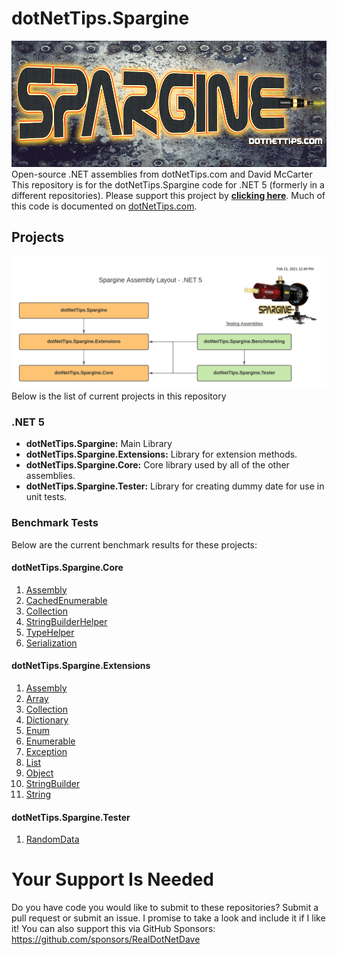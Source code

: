 # dotNetTips.Spargine
![](docs/graphics/Spargine%20-%202021%20-%20Logo%20Text@0.5x-METAL.png)
Open-source .NET assemblies from dotNetTips.com and David McCarter
This repository is for the dotNetTips.Spargine code for .NET 5 (formerly in a different repositories). Please support this project by <a href="https://github.com/sponsors/RealDotNetDave" target="_blank">**clicking here**</a>. 
Much of this code is documented on <a href="https://dotnettips.wordpress.com/category/open-source/spargine/" target="_blank">dotNetTips.com</a>.
## Projects
![](docs/graphics/Spargine%20Assembly%20Layout.png)
Below is the list of current projects in this repository
### .NET 5
*  	**dotNetTips.Spargine:** Main Library
*   **dotNetTips.Spargine.Extensions:** Library for extension methods.
*   **dotNetTips.Spargine.Core:** Core library used by all of the other assemblies.
*   **dotNetTips.Spargine.Tester:** Library for creating dummy date for use in unit tests.
### Benchmark Tests
Below are the current benchmark results for these projects:
#### dotNetTips.Spargine.Core
1. <a href="docs/Benchmark%20Results/dotNetTips.Spargine.Extensions.BenchmarkTests.Extensions.AssemblyExtensionsBenchmark-report.github.md" target="_blank">Assembly</a>
2. <a href="docs/Benchmark%20Results/dotNetTips.Spargine.Core.BenchmarkTests.CachedEnumerableCollectionBenchmark-report.github.md" target="_blank">CachedEnumerable</a>
2. <a href="docs/Benchmark%20Results/dotNetTips.Spargine.Core.BenchmarkTests.CollectionCollectionBenchmark-report.github.md" target="_blank">Collection</a>
3. <a href="docs/Benchmark%20Results/dotNetTips.Spargine.Core.BenchmarkTests.StringBuilderHelperCounterBenchmark-report.github.md" target="_blank">StringBuilderHelper</a>
4. <a href="docs/Benchmark%20Results/dotNetTips.Spargine.Core.BenchmarkTests.TypeHelperBenchmark-report.github.md" target="_blank">TypeHelper</a>
5. <a href="docs/Benchmark%20Results/dotNetTips.Spargine.Core.Xml.BenchmarkTests.SerializationBenchmark-report.github.md" target="_blank">Serialization</a>
#### dotNetTips.Spargine.Extensions
1. <a href="docs/Benchmark%20Results/dotNetTips.Spargine.Extensions.BenchmarkTests.Extensions.AssemblyExtensionsBenchmark-report.github.md" target="_blank">Assembly</a>
2. <a href="docs/Benchmark%20Results/dotNetTips.Spargine.Extensions.BenchmarkTests.ArrayExtensionsCollectionBenchmark-report.github.md" target="_blank">Array</a>
3. <a href="docs/Benchmark%20Results/dotNetTips.Spargine.Extensions.BenchmarkTests.CollectionExtensionsCollectionBenchmark-report.github.md" target="_blank">Collection</a>
4. <a href="docs/Benchmark%20Results/dotNetTips.Spargine.Extensions.BenchmarkTests.DictionaryExtensionsCollectionBenchmark-report.github.md" target="_blank">Dictionary</a>
5. <a href="docs/Benchmark%20Results/dotNetTips.Spargine.Extensions.BenchmarkTests.EnumExtensionsBenchmark-report.github.md" target="_blank">Enum</a>
6. <a href="docs/Benchmark%20Results/dotNetTips.Spargine.Extensions.BenchmarkTests.EnumerableExtensionsCollectionBenchmark-report.github.md" target="_blank">Enumerable</a>
7. <a href="docs/Benchmark%20Results/dotNetTips.Spargine.Extensions.BenchmarkTests.EnumerableExtensionsCollectionBenchmark-report.github.md" target="_blank">Exception</a>
8. <a href="docs/Benchmark%20Results/dotNetTips.Spargine.Extensions.BenchmarkTests.ListExtensionsCollectionBenchmark-report.github.md" target="_blank">List</a>
9. <a href="docs/Benchmark%20Results/dotNetTips.Spargine.Extensions.BenchmarkTests.ObjectExtensionsBenchmark-report.github.md" target="_blank">Object</a>
10. <a href="docs/Benchmark%20Results/dotNetTips.Spargine.Extensions.BenchmarkTests.StringBuilderExtensionsCounterBenchmark-report.github.md" target="_blank">StringBuilder</a>
11. <a href="docs/Benchmark%20Results/dotNetTips.Spargine.Extensions.BenchmarkTests.StringExtensionsCounterBenchmark-report.github.md" target="_blank">String</a>
#### dotNetTips.Spargine.Tester
1. <a href="docs/Benchmark%20Results/dotNetTips.Spargine.Extensions.BenchmarkTests.Tester.RandomDataBenchmark-report.github.md" target="_blank">RandomData</a>
# Your Support Is Needed
Do you have code you would like to submit to these repositories? Submit a pull request or submit an issue. I promise to take a look and include it if I like it! You can also support this via GitHub Sponsors: <a href="https://github.com/sponsors/RealDotNetDave" target="_blank">https://github.com/sponsors/RealDotNetDave</a>